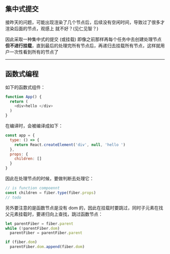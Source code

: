 ## 集中式提交

接昨天的问题，可能出现渲染了几个节点后，后续没有空闲时间，导致过了很多才渲染后面的节点，观感上
就不好？(见仁见智？)

因此采取一种集中式的提交 (或挂载) 即像之前那样再每个任务中去创建处理节点**但不进行挂载**，直到最后的处理完所有节点后，再递归去挂载所有节点，这样就用户一次性看到所有的节点了

---

## 函数式编程

如下的函数式组件：

```js
function App() {
  return (
    <div>hello </div>
  )
}
```

在编译时，会被编译成如下：

```js
const app = {
  type: () => {
    return React.createElement('div', null, 'hello ')
  },
  props: {
    children: []
  }
}
```

因此在处理节点的时候，要做判断去处理它：

```js
// is function compoennt
const children = fiber.type(fiber.props)
// todo
```

另外要注意的是函数节点是没有 dom 的，因此在挂载时要跳过，同时子元素在找父元素挂载时，要递归向上查找，跳过函数节点：

```js
let parentFiber = fiber.parent
while (!parentFiber.dom)
  parentFiber = parentFiber.parent

if (fiber.dom)
  parentFiber.dom.append(fiber.dom)
```
